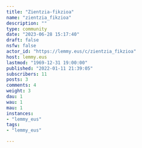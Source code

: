```yaml
---
title: "Zientzia-fikzioa" 
name: "zientzia_fikzioa"
description: ""
type: community
date: "2023-06-28 15:17:40"
draft: false
nsfw: false
actor_id: "https://lemmy.eus/c/zientzia_fikzioa"
host: lemmy.eus
lastmod: "1969-12-31 19:00:00"
published: "2022-01-11 21:39:05"
subscribers: 11
posts: 3
comments: 4
weight: 3
dau: 1
wau: 1
mau: 1
instances:
- "lemmy_eus"
tags: 
- "lemmy_eus"

---
```

